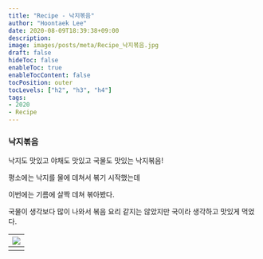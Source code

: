 ```yaml
---
title: "Recipe - 낙지볶음"
author: "Hoontaek Lee"
date: 2020-08-09T18:39:38+09:00
description:
image: images/posts/meta/Recipe_낙지볶음.jpg
draft: false
hideToc: false
enableToc: true
enableTocContent: false
tocPosition: outer
tocLevels: ["h2", "h3", "h4"]
tags:
- 2020
- Recipe
---
```


### 낙지볶음

낙지도 맛있고 야채도 맛있고 국물도 맛있는 낙지볶음!

평소에는 낙지를 물에 데쳐서 볶기 시작했는데

이번에는 기름에 살짝 데쳐 볶아봤다.

국물이 생각보다 많이 나와서 볶음 요리 같지는 않았지만 국이라 생각하고 맛있게 먹었다.

| <img src="/en/posts/Recipe/Recipe_페이지_21.jpg" style="zoom:100%;" /> |
| :----------------------------------------------------------: |
|                                                              |

